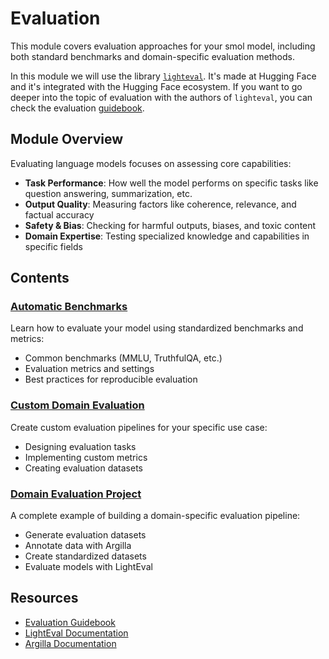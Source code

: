 # Evaluation

This module covers evaluation approaches for your smol model, including both standard benchmarks and domain-specific evaluation methods. 

In this module we will use the library [`lighteval`](https://github.com/huggingface/lighteval). It's made at Hugging Face and it's integrated with the Hugging Face ecosystem. If you want to go deeper into the topic of evaluation with the authors of `lighteval`, you can check the evaluation [guidebook](https://github.com/huggingface/evaluation-guidebook).

## Module Overview

Evaluating language models focuses on assessing core capabilities:

- **Task Performance**: How well the model performs on specific tasks like question answering, summarization, etc.
- **Output Quality**: Measuring factors like coherence, relevance, and factual accuracy
- **Safety & Bias**: Checking for harmful outputs, biases, and toxic content
- **Domain Expertise**: Testing specialized knowledge and capabilities in specific fields

## Contents

### [Automatic Benchmarks](./automatic_benchmarks.md)
Learn how to evaluate your model using standardized benchmarks and metrics:
- Common benchmarks (MMLU, TruthfulQA, etc.)
- Evaluation metrics and settings
- Best practices for reproducible evaluation

### [Custom Domain Evaluation](./custom_evaluation.md)
Create custom evaluation pipelines for your specific use case:
- Designing evaluation tasks
- Implementing custom metrics
- Creating evaluation datasets

### [Domain Evaluation Project](./project/README.md)
A complete example of building a domain-specific evaluation pipeline:
- Generate evaluation datasets
- Annotate data with Argilla
- Create standardized datasets
- Evaluate models with LightEval

## Resources

- [Evaluation Guidebook](https://github.com/huggingface/evaluation-guidebook)
- [LightEval Documentation](https://github.com/huggingface/lighteval)
- [Argilla Documentation](https://docs.argilla.io)
